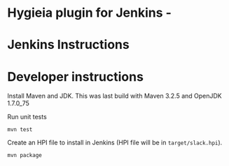 # Hygieia plugin for Jenkins - 



# Jenkins Instructions


# Developer instructions

Install Maven and JDK.  This was last build with Maven 3.2.5 and OpenJDK
1.7.0\_75 

Run unit tests

    mvn test

Create an HPI file to install in Jenkins (HPI file will be in `target/slack.hpi`).

    mvn package

